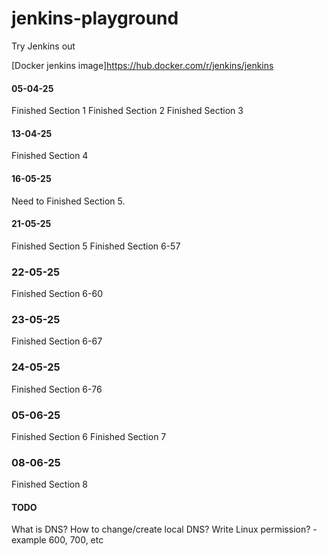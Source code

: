 # jenkins-playground
Try Jenkins out

[Docker jenkins image]https://hub.docker.com/r/jenkins/jenkins

#### 05-04-25
Finished Section 1
Finished Section 2
Finished Section 3

#### 13-04-25
Finished Section 4

#### 16-05-25
Need to Finished Section 5.

#### 21-05-25
Finished Section 5
Finished Section 6-57

### 22-05-25
Finished Section 6-60

### 23-05-25
Finished Section 6-67

### 24-05-25
Finished Section 6-76

### 05-06-25
Finished Section 6
Finished Section 7

### 08-06-25
Finished Section 8





#### TODO
What is DNS?
How to change/create local DNS?
Write Linux permission? - example 600, 700, etc